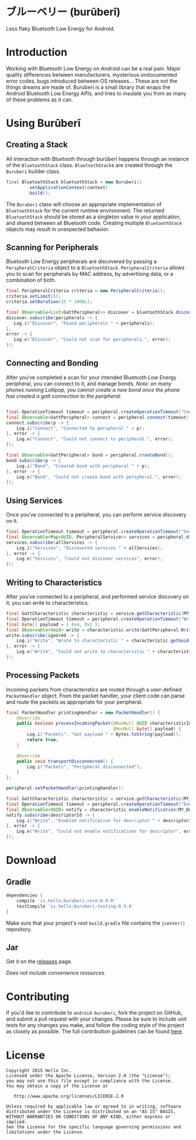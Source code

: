 # ブルーベリー (burūberī)

Less flaky Bluetooth Low Energy for Android.

# Introduction

Working with Bluetooth Low Energy on Android can be a real pain. Major quality
differences between manufacturers, mysterious undocumented error codes, bugs
introduced between OS releases... These are not the things dreams are made of.
Buruberi is a small library that wraps the Android Bluetooth Low Energy APIs,
and tries to insulate you from as many of these problems as it can.

# Using Burūberī

## Creating a Stack

All interaction with Bluetooth through burūberī happens through an instance of the `BluetoothStack`
class. `BluetoothStack`s are created through the `Buruberi` builder class.

```java
final BluetoothStack bluetoothStack = new Buruberi()
        .setApplicationContext(context)
        .build();
```

The `Buruberi` class will choose an appropriate implementation of `BluetoothStack` for the
current runtime environment. The returned `BluetoothStack` should be stored as a singleton value in
your application, and shared between all Bluetooth code. Creating multiple `BluetoothStack` objects
may result in unexpected behavior.

## Scanning for Peripherals

Bluetooth Low Energy peripherals are discovered by passing a `PeripheralCriteria` object to a
`BluetoothStack`. `PeripheralCriteria` allows you to scan for peripherals by MAC address, by
advertising data, or a combination of both.

```java
final PeripheralCriteria criteria = new PeripheralCriteria();
criteria.setLimit(5);
criteria.setDuration(15 * 1000L);

final Observable<List<GattPeripheral>> discover = bluetoothStack.discoverPeripherals(criteria);
discover.subscribe(peripherals -> {
   Log.i("Discover", "Found peripherals " + peripherals);
},
error -> {
   Log.e("Discover", "Could not scan for peripherals.", error);
});
```

## Connecting and Bonding

After you‘ve completed a scan for your intended Bluetooth Low Energy peripheral, you can connect to
it, and manage bonds. _Note: on many phones running Lollipop, you cannot create a new bond once the
phone has created a gatt connection to the peripheral._

```java

final OperationTimeout timeout = peripheral.createOperationTimeout("Connect", 30, TimeUnit.SECONDS);
final Observable<GattPeripheral> connect = peripheral.connect(timeout);
connect.subscribe(p -> {
    Log.i("Connect", "Connected to peripheral " + p);
}, error -> {
    Log.e("Connect", "Could not connect to peripheral.", error);
});

final Observable<GattPeripheral> bond = peripheral.createBond();
bond.subscribe(p -> {
    Log.i("Bond", "Created bond with peripheral " + p);
}, error -> {
    Log.e("Bond", "Could not create bond with peripheral.", error);
});
```

## Using Services

Once you‘ve connected to a peripheral, you can perform service discovery on it.

```java
final OperationTimeout timeout = peripheral.createOperationTimeout("Services", 30, TimeUnit.SECONDS);
final Observable<Map<UUID, PeripheralService>> services = peripheral.discoverServices(timeout);
services.subscribe(allServices -> {
    Log.i("Services", "Discovered services " + allServices);
}, error -> {
    Log.e("Services", "Could not discover services", error);
});
```

## Writing to Characteristics

After you‘ve connected to a peripheral, and performed service discovery on it, you can write to
characteristics.

```java
final GattCharacteristic characteristic = service.getCharacteristic(MY_CHARACTERISTIC);
final OperationTimeout timeout = peripheral.createOperationTimeout("Write", 30, TimeUnit.SECONDS);
final byte[] payload = { 0x4, 0x2 };
final Observable<Void> write = characteristic.write(GattPeripheral.WriteType.DEFAULT, payload, timeout);
write.subscribe(ignored -> {
    Log.i("Write", "Wrote to characteristic " + characteristic.getUuid());
}, error -> {
    Log.e("Write", "Could not write to characteristic " + characteristic.getUuid(), error);
});
```

## Processing Packets

Incoming packets from characteristics are routed through a user-defined `PacketHandler` object. From
the packet handler, your client code can parse and route the packets as appropriate for your
peripheral.

```java
final PacketHandler printingHandler = new PacketHandler() {
    @Override
    public boolean processIncomingPacket(@NonNull UUID characteristicIdentifier, 
                                         @NonNull byte[] payload) {
        Log.i("Packets", "Got payload " + Bytes.toString(payload));
        return true;
    }

    @Override
    public void transportDisconnected() {
        Log.i("Packets", "Peripheral disconnected");
    }
};

peripheral.setPacketHandler(printingHandler);

final GattCharacteristic characteristic = service.getCharacteristic(MY_CHARACTERISTIC);
final OperationTimeout timeout = peripheral.createOperationTimeout("Enable", 30, TimeUnit.SECONDS);
final Observable<UUID> notify = characteristic.enableNotification(MY_DATA_DESCRIPTOR, timeout);
notify.subscribe(descriptorId -> {
    Log.i("Write", "Enabled notification for descriptor " + descriptorId);
}, error -> {
    Log.e("Write", "Could not enable notifications for descriptor", error);
});
```

# Download

## Gradle

```groovy
dependencies {
    compile 'is.hello:buruberi-core:0.9.0'
    testCompile 'is.hello:buruberi-testing:0.9.0'
}
```

Make sure that your project's root `build.gradle` file contains the `jcenter()` repository.

## Jar

Get it on the [releases](https://github.com/hello/android-buruberi/releases) page.

_Does not include convenience resources._

# Contributing

If you'd like to contribute to `android-buruberi`, fork the project on GitHub, and submit a pull
request with your changes. Please be sure to include unit tests for any changes you make, and
follow the coding style of the project as closely as possible. The full contribution guidelines
can be found [here](https://github.com/hello/android-buruberi/blob/master/CONTRIBUTING.md).

# License

	Copyright 2015 Hello Inc.
	Licensed under the Apache License, Version 2.0 (the "License");
	you may not use this file except in compliance with the License.
	You may obtain a copy of the License at

	   http://www.apache.org/licenses/LICENSE-2.0

	Unless required by applicable law or agreed to in writing, software
	distributed under the License is distributed on an "AS IS" BASIS,
	WITHOUT WARRANTIES OR CONDITIONS OF ANY KIND, either express or implied.
	See the License for the specific language governing permissions and
	limitations under the License.
